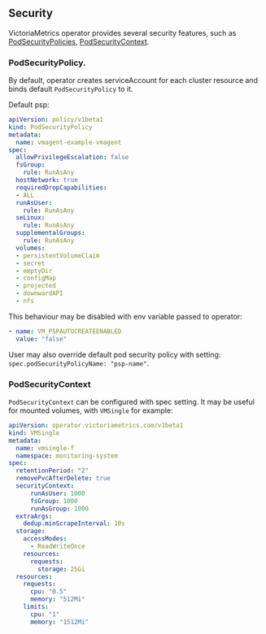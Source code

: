 ## Security

VictoriaMetrics operator provides several security features, such as [PodSecurityPolicies](https://kubernetes.io/docs/concepts/policy/pod-security-policy/), [PodSecurityContext](https://kubernetes.io/docs/tasks/configure-pod-container/security-context/).


### PodSecurityPolicy.

 By default, operator creates serviceAccount for each cluster resource and binds default `PodSecurityPolicy` to it.

 Default psp:
```yaml
apiVersion: policy/v1beta1
kind: PodSecurityPolicy
metadata:
  name: vmagent-example-vmagent
spec:
  allowPrivilegeEscalation: false
  fsGroup:
    rule: RunAsAny
  hostNetwork: true
  requiredDropCapabilities:
  - ALL
  runAsUser:
    rule: RunAsAny
  seLinux:
    rule: RunAsAny
  supplementalGroups:
    rule: RunAsAny
  volumes:
  - persistentVolumeClaim
  - secret
  - emptyDir
  - configMap
  - projected
  - downwardAPI
  - nfs
```

 This behaviour may be disabled with env variable passed to operator:
 ```yaml
 - name: VM_PSPAUTOCREATEENABLED
   value: "false"
```

 User may also override default pod security policy with setting: `spec.podSecurityPolicyName: "psp-name"`.
 

### PodSecurityContext

 `PodSecurityContext` can be configured with spec setting. It may be useful for mounted volumes, with `VMSingle` for example:
 
```yaml
apiVersion: operator.victoriametrics.com/v1beta1
kind: VMSingle
metadata:
  name: vmsingle-f
  namespace: monitoring-system
spec:
  retentionPeriod: "2"
  removePvcAfterDelete: true
  securityContext:
      runAsUser: 1000
      fsGroup: 1000
      runAsGroup: 1000
  extraArgs:
    dedup.minScrapeInterval: 10s
  storage:
    accessModes:
      - ReadWriteOnce
    resources:
      requests:
        storage: 25Gi
  resources:
    requests:
      cpu: "0.5"
      memory: "512Mi"
    limits:
      cpu: "1"
      memory: "1512Mi"

```